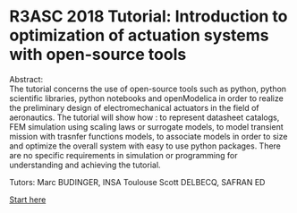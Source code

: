 # R3ASC 2018 Tutorial: Introduction to optimization of actuation systems with open-source tools 

Abstract:   
The tutorial concerns the use of open-source tools such as python, python scientific libraries, python notebooks and openModelica in order to realize the preliminary design of electromechanical actuators in the field of aeronautics. The tutorial will show how : to represent datasheet catalogs, FEM simulation using scaling laws or surrogate models, to model transient mission with trasnfer functions models, to associate models in order to size and optimize the overall system with easy to use python packages. There are no specific requirements in simulation or programming for understanding and achieving the tutorial.

Tutors:
Marc BUDINGER, INSA Toulouse
Scott DELBECQ, SAFRAN ED

[Start here](https://nbviewer.jupyter.org/github.com/marcbudinger/R3ASC_2018/00_Introduction.ipynb)
